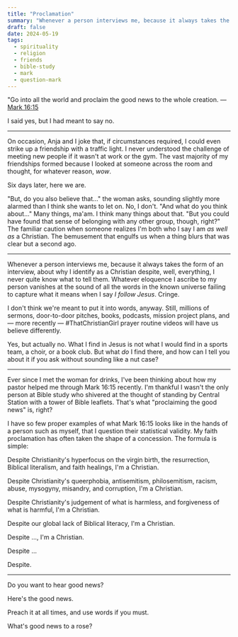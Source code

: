 ```yaml
---
title: "Proclamation"
summary: "Whenever a person interviews me, because it always takes the form of an interview, about why I identify as a Christian despite, well, everything, I never quite know what to tell them. Whatever eloquence I ascribe to my person vanishes at the sound of all the words in the known universe failing to capture what it means when I say _I follow Jesus_. Cringe."
draft: false
date: 2024-05-19
tags:
  - spirituality
  - religion
  - friends
  - bible-study
  - mark
  - question-mark
---
```


"Go into all the world and proclaim the good news to the whole creation. — [Mark 16:15](https://www.biblegateway.com/passage/?search=Mark+16%3A15&version=NRSVA)

I said yes, but I had meant to say no.

---

On occasion, Anja and I joke that, if circumstances required, I could even strike up a friendship with a traffic light. I never understood the challenge of meeting new people if it wasn't at work or the gym. The vast majority of my friendships formed because I looked at someone across the room and thought, for whatever reason, _wow_.

Six days later, here we are.

"But, do you also believe that..." the woman asks, sounding slightly more alarmed than I think she wants to let on. No, I don't. "And what do you think about..." Many things, ma'am. I think many things about that. "But you could have found that sense of belonging with any other group, though, right?" The familiar caution when someone realizes I'm both who I say I am _as well as_ a Christian. The bemusement that engulfs us when a thing blurs that was clear but a second ago.

---

Whenever a person interviews me, because it always takes the form of an interview, about why I identify as a Christian despite, well, everything, I never quite know what to tell them. Whatever eloquence I ascribe to my person vanishes at the sound of all the words in the known universe failing to capture what it means when I say _I follow Jesus_. Cringe.

I don't think we're meant to put it into words, anyway. Still, millions of sermons, door-to-door pitches, books, podcasts, mission project plans, and — more recently — #ThatChristianGirl prayer routine videos will have us believe differently.

Yes, but actually no. What I find in Jesus is not what I would find in a sports team, a choir, or a book club. But what _do_ I find there, and how can I tell you about it if you ask without sounding like a nut case?

---

Ever since I met the woman for drinks, I've been thinking about how my pastor helped me through Mark 16:15 recently. I'm thankful I wasn't the only person at Bible study who shivered at the thought of standing by Central Station with a tower of Bible leaflets. That's what "proclaiming the good news" is, right?

I have so few proper examples of what Mark 16:15 looks like in the hands of a person such as myself, that I question their statistical validity. My faith proclamation has often taken the shape of a concession. The formula is simple:

Despite Christianity's hyperfocus on the virgin birth, the resurrection, Biblical literalism, and faith healings, I'm a Christian.

Despite Christianity's queerphobia, antisemitism, philosemitism, racism, abuse, mysogyny, misandry, and corruption, I'm a Christian.

Despite Christianity's judgement of what is harmless, and forgiveness of what is harmful, I'm a Christian.

Despite our global lack of Biblical literacy, I'm a Christian.

Despite ..., I'm a Christian.

Despite ...

Despite.

---

Do you want to hear good news?

Here's the good news.

Preach it at all times, and use words if you must.

What's good news to a rose?
